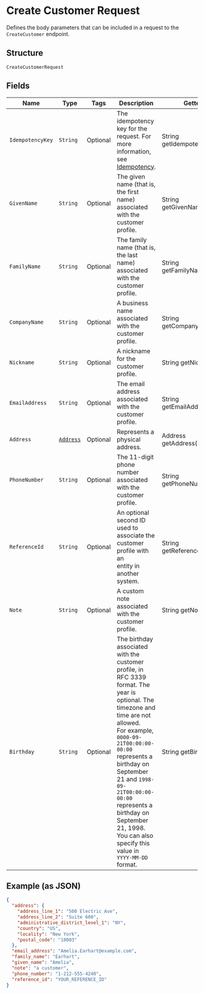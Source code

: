 
# Create Customer Request

Defines the body parameters that can be included in a request to the
`CreateCustomer` endpoint.

## Structure

`CreateCustomerRequest`

## Fields

| Name | Type | Tags | Description | Getter |
|  --- | --- | --- | --- | --- |
| `IdempotencyKey` | `String` | Optional | The idempotency key for the request.	For more information, see<br>[Idempotency](https://developer.squareup.com/docs/working-with-apis/idempotency). | String getIdempotencyKey() |
| `GivenName` | `String` | Optional | The given name (that is, the first name) associated with the customer profile. | String getGivenName() |
| `FamilyName` | `String` | Optional | The family name (that is, the last name) associated with the customer profile. | String getFamilyName() |
| `CompanyName` | `String` | Optional | A business name associated with the customer profile. | String getCompanyName() |
| `Nickname` | `String` | Optional | A nickname for the customer profile. | String getNickname() |
| `EmailAddress` | `String` | Optional | The email address associated with the customer profile. | String getEmailAddress() |
| `Address` | [`Address`](/doc/models/address.md) | Optional | Represents a physical address. | Address getAddress() |
| `PhoneNumber` | `String` | Optional | The 11-digit phone number associated with the customer profile. | String getPhoneNumber() |
| `ReferenceId` | `String` | Optional | An optional second ID used to associate the customer profile with an<br>entity in another system. | String getReferenceId() |
| `Note` | `String` | Optional | A custom note associated with the customer profile. | String getNote() |
| `Birthday` | `String` | Optional | The birthday associated with the customer profile, in RFC 3339 format. The year is optional. The timezone and time are not allowed.<br>For example, `0000-09-21T00:00:00-00:00` represents a birthday on September 21 and `1998-09-21T00:00:00-00:00` represents a birthday on September 21, 1998.<br>You can also specify this value in `YYYY-MM-DD` format. | String getBirthday() |

## Example (as JSON)

```json
{
  "address": {
    "address_line_1": "500 Electric Ave",
    "address_line_2": "Suite 600",
    "administrative_district_level_1": "NY",
    "country": "US",
    "locality": "New York",
    "postal_code": "10003"
  },
  "email_address": "Amelia.Earhart@example.com",
  "family_name": "Earhart",
  "given_name": "Amelia",
  "note": "a customer",
  "phone_number": "1-212-555-4240",
  "reference_id": "YOUR_REFERENCE_ID"
}
```

